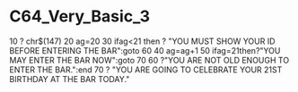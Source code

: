 # C64_Very_Basic_3

10 ? chr$(147)
20 ag=20
30 ifag<21 then ? "YOU MUST SHOW YOUR ID BEFORE ENTERING THE BAR":goto 60
40 ag=ag+1
50 ifag=21then?"YOU MAY ENTER THE BAR NOW":goto 70
60 ?"YOU ARE NOT OLD ENOUGH TO ENTER THE BAR.":end
70 ? "YOU ARE GOING TO CELEBRATE YOUR 21ST BIRTHDAY AT THE BAR TODAY."
